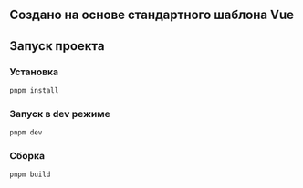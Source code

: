 ## Создано на основе стандартного шаблона Vue

## Запуск проекта

### Установка

```sh
pnpm install 
```

### Запуск в dev режиме

```sh
pnpm dev
```

### Сборка

```sh
pnpm build
```